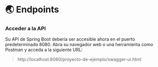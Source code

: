 # 🌏 Endpoints




### Acceder a la API
Su API de Spring Boot debería ser accesible ahora en el puerto predeterminado 8080. Abra su navegador web o una herramienta como Postman y acceda a la siguiente URL:

> http://localhost:8080/proyecto-de-ejemplo/swagger-ui.html